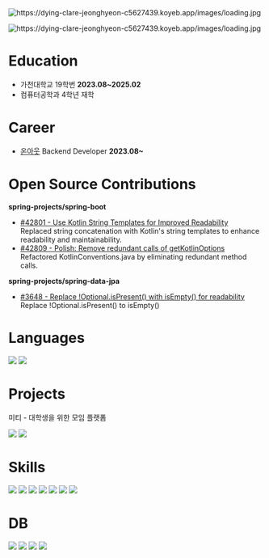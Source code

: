 <a href="https://github.com/jeonghyeon00/github-decorator" target="_blank" style="text-decoration: none;">
  <img 
    alt="https://dying-clare-jeonghyeon-c5627439.koyeb.app/images/loading.jpg" 
    src="https://dying-clare-jeonghyeon-c5627439.koyeb.app/api/v1/svg/text?text=jeonghyeon00&theme=DARK">
    
  <img 
    alt="https://dying-clare-jeonghyeon-c5627439.koyeb.app/images/loading.jpg" 
    src="https://dying-clare-jeonghyeon-c5627439.koyeb.app/api/v1/svg/languages?nickname=jeonghyeon00&theme=DARK">
</a>

# Education

- 가천대학교 19학번 **2023.08~2025.02**
- 컴퓨터공학과 4학년 재학

# Career
 - [온아웃](https://corp.on-out.com/) Backend Developer **2023.08~**

# Open Source Contributions

**spring-projects/spring-boot**    
- [#42801 - Use Kotlin String Templates for Improved Readability](https://github.com/spring-projects/spring-boot/pull/42801)  
  Replaced string concatenation with Kotlin's string templates to enhance readability and maintainability.
- [#42809 - Polish: Remove redundant calls of getKotlinOptions](https://github.com/spring-projects/spring-boot/pull/42809)  
  Refactored KotlinConventions.java by eliminating redundant method calls.
  
**spring-projects/spring-data-jpa**
- [#3648 - Replace !Optional.isPresent() with isEmpty() for readability](https://github.com/spring-projects/spring-data-jpa/pull/3648)   
  Replace !Optional.isPresent() to isEmpty()
  
# Languages
<img src="https://img.shields.io/badge/Kotlin-7F52FF?style=for-the-badge&logo=Kotlin&logoColor=white"/>    
<img src="https://img.shields.io/badge/Java-3126CB?style=for-the-badge&logo=Java&logoColor=white"/>    


# Projects

미티 - 대학생을 위한 모임 플랫폼

<a href="https://play.google.com/store/apps/details?id=com.gcc.miti&pli=1" target="_blank"><img src="https://img.shields.io/badge/Google%20Play-414141?style=for-the-badge&logo=googleplay&logoColor=white"/></a>
<a href="https://apps.apple.com/kr/app/%EB%AF%B8%ED%8B%B0/id6478576518" target="_blank"><img src="https://img.shields.io/badge/App%20Store-0D96F6?style=for-the-badge&logo=appstore&logoColor=white"/></a>

# Skills

<img src="https://img.shields.io/badge/Spring Boot-6DB33F?style=for-the-badge&logo=Spring boot&logoColor=white"/> <img src="https://img.shields.io/badge/Serverless-FD5750?style=for-the-badge&logo=Serverless&logoColor=white"/> 
<img src="https://img.shields.io/badge/AWS Lambda-FF9900?style=for-the-badge&logo=AWS Lambda&logoColor=white"/>
<img src="https://img.shields.io/badge/Amazon SQS-FF4F8B?style=for-the-badge&logo=Amazon SQS&logoColor=white"/>
<img src="https://img.shields.io/badge/docker-2496ED?style=for-the-badge&logo=docker&logoColor=white">
<img src="https://img.shields.io/badge/Amazon S3-569A31?style=for-the-badge&logo=Amazon S3&logoColor=white">
<img src="https://img.shields.io/badge/Firebase-FFCA28?style=for-the-badge&logo=Firebase&logoColor=white">

# DB

<img src="https://img.shields.io/badge/PostgreSQL-4169E1?style=for-the-badge&logo=PostgreSQL&logoColor=white"/> <img src="https://img.shields.io/badge/Redis-DC382D?style=for-the-badge&logo=Redis&logoColor=white"> <img src="https://img.shields.io/badge/Flyway-CC0200?style=for-the-badge&logo=Flyway&logoColor=white"/>
<img src="https://img.shields.io/badge/MySQL-4479A1?style=for-the-badge&logo=MySQL&logoColor=white"/> 



